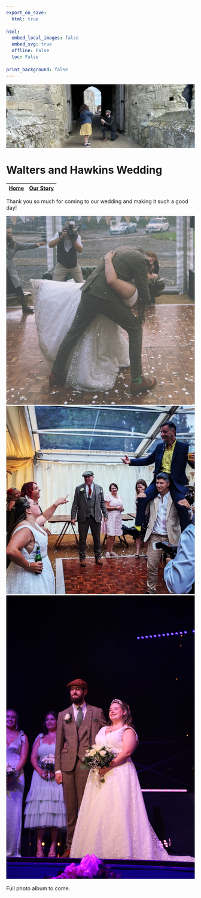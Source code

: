 ```yaml
---
export_on_save:
  html: true

html:
  embed_local_images: false
  embed_svg: true
  offline: False
  toc: False

print_background: false
---
```



![proposal](banner.png)

# Walters and Hawkins Wedding

| [Home](index.html) | [Our Story](ourstory.html) |
| ------------------ | -------------------------- |

Thank you so much for coming to our wedding and making it such a good day!

![fist dance dip](dip.JPG)
![roxy pointing at andy on alexs shoulders](point.JPEG)
![jo and roxy on the stage](stage.JPEG)

Full photo album to come.

